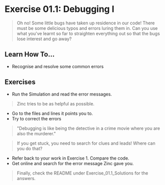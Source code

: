 # Exercise 01.1: Debugging I 

> Oh no! Some little bugs have taken up residence in our code! 
> There must be some delicious typos and errors luring them in. Can you use what you've learnt so far to straighten everything out so that the bugs lose interest and go away? 

## Learn How To... 
- Recognise and resolve some common errors

## Exercises

- Run the Simulation and read the error messages. 
> Zinc tries to be as helpful as possible. 
- Go to the files and lines it points you to. 
- Try to correct the errors

> "Debugging is like being the detective in a crime movie where you are also the murderer."

> If you get stuck, you need to search for clues and leads! Where can you do that?

- Refer back to your work in Exercise 1. Compare the code.
- Get online and search for the error message Zinc gave you.

> Finally, check the README under Exercise_01.1_Solutions for the answers.